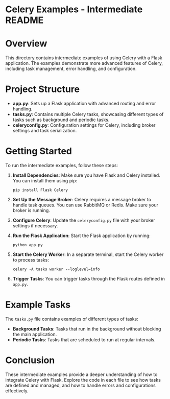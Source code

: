 # Celery Examples - Intermediate README

# Overview
This directory contains intermediate examples of using Celery with a Flask application. The examples demonstrate more advanced features of Celery, including task management, error handling, and configuration.

# Project Structure
- **app.py**: Sets up a Flask application with advanced routing and error handling.
- **tasks.py**: Contains multiple Celery tasks, showcasing different types of tasks such as background and periodic tasks.
- **celeryconfig.py**: Configuration settings for Celery, including broker settings and task serialization.

# Getting Started
To run the intermediate examples, follow these steps:

1. **Install Dependencies**: Make sure you have Flask and Celery installed. You can install them using pip:
   ```
   pip install Flask Celery
   ```

2. **Set Up the Message Broker**: Celery requires a message broker to handle task queues. You can use RabbitMQ or Redis. Make sure your broker is running.

3. **Configure Celery**: Update the `celeryconfig.py` file with your broker settings if necessary.

4. **Run the Flask Application**: Start the Flask application by running:
   ```
   python app.py
   ```

5. **Start the Celery Worker**: In a separate terminal, start the Celery worker to process tasks:
   ```
   celery -A tasks worker --loglevel=info
   ```

6. **Trigger Tasks**: You can trigger tasks through the Flask routes defined in `app.py`.

# Example Tasks
The `tasks.py` file contains examples of different types of tasks:
- **Background Tasks**: Tasks that run in the background without blocking the main application.
- **Periodic Tasks**: Tasks that are scheduled to run at regular intervals.

# Conclusion
These intermediate examples provide a deeper understanding of how to integrate Celery with Flask. Explore the code in each file to see how tasks are defined and managed, and how to handle errors and configurations effectively.